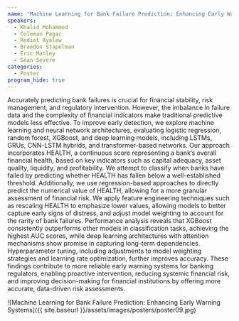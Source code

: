 ```yaml
---
name: 'Machine Learning for Bank Failure Prediction: Enhancing Early Warning Systems'
speakers:
  - Khalid Mohammed
  - Coleman Pagac
  - Rediet Ayalew
  - Braedon Stapelman
  - Eric Manley
  - Sean Severe
categories:
  - Poster
program_hide: true
---
```


Accurately predicting bank failures is crucial for financial stability, risk management, and regulatory intervention. However, the imbalance in failure data and the complexity of financial indicators make traditional predictive models less effective. To improve early detection, we explore machine learning and neural network architectures, evaluating logistic regression, random forest, XGBoost, and deep learning models, including LSTMs, GRUs, CNN-LSTM hybrids, and transformer-based networks. Our approach incorporates HEALTH, a continuous score representing a bank’s overall financial health, based on key indicators such as capital adequacy, asset quality, liquidity, and profitability. We attempt to classify when banks have failed by predicting whether HEALTH has fallen below a well-established threshold. Additionally, we use regression-based approaches to directly predict the numerical value of HEALTH, allowing for a more granular assessment of financial risk. We apply feature engineering techniques such as rescaling HEALTH to emphasize lower values, allowing models to better capture early signs of distress, and adjust model weighting to account for the rarity of bank failures. Performance analysis reveals that XGBoost consistently outperforms other models in classification tasks, achieving the highest AUC scores, while deep learning architectures with attention mechanisms show promise in capturing long-term dependencies. Hyperparameter tuning, including adjustments to model weighting strategies and learning rate optimization, further improves accuracy. These findings contribute to more reliable early warning systems for banking regulators, enabling proactive intervention, reducing systemic financial risk, and improving decision-making for financial institutions by offering more accurate, data-driven risk assessments.

![Machine Learning for Bank Failure Prediction: Enhancing Early Warning Systems]({{ site.baseurl }}/assets/images/posters/poster09.jpg)
